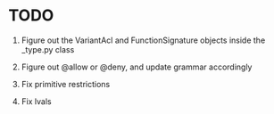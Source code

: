 # TODO

1. Figure out the VariantAcl and FunctionSignature objects inside the _type.py class

2. Figure out @allow or @deny, and update grammar accordingly

3. Fix primitive restrictions

4. Fix lvals
